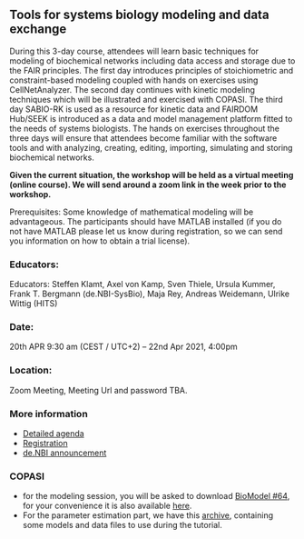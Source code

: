 ## Tools for systems biology modeling and data exchange
During this 3-day course, attendees will learn basic techniques for modeling of biochemical networks including data access and storage due to the FAIR principles. The first day introduces principles of stoichiometric and constraint-based modeling coupled with hands on exercises using CellNetAnalyzer. The second day continues with kinetic modeling techniques which will be illustrated and exercised with COPASI. The third day SABIO-RK is used as a resource for kinetic data and FAIRDOM Hub/SEEK is introduced as a data and model management platform fitted to the needs of systems biologists. The hands on exercises throughout the three days will ensure that attendees become familiar with the software tools and with analyzing, creating, editing, importing, simulating and storing biochemical networks.

**Given the current situation, the workshop will be held as a virtual meeting (online course). We will send around a zoom link in the week prior to the workshop.**

Prerequisites: Some knowledge of mathematical modeling will be advantageous. The participants should have MATLAB installed (if you do not have MATLAB please let us know during registration, so we can send you information on how to obtain a trial license). 



### Educators: 
Educators:
Steffen Klamt, Axel von Kamp, Sven Thiele, Ursula Kummer, Frank T. Bergmann (de.NBI-SysBio), Maja Rey, Andreas Weidemann, Ulrike Wittig (HITS)

### Date:
20th APR 9:30 am (CEST / UTC+2) – 22nd Apr 2021, 4:00pm

### Location:
Zoom Meeting, Meeting Url and password TBA.

### More information
* [Detailed agenda](agenda.md)
* [Registration](https://forms.gle/Ni3QcTuEpEumgk8U9)
* [de.NBI announcement](https://www.denbi.de/training/1155-tools-for-systems-biology-modeling-and-data-exchange-copasi-cellnetanalyzer-sabio-rk-fairdomhub-seek-2021)



### COPASI

 * for the modeling session, you will be asked to download 
   [BioModel #64](https://www.ebi.ac.uk/biomodels/BIOMD0000000064), for your convenience it is also available [here](BIOMD0000000064_url.xml). 
 * For the parameter estimation part, we have this [archive](2020-09-22_-_Copasi_PE.zip), containing some models and data files to use during the tutorial.
 
